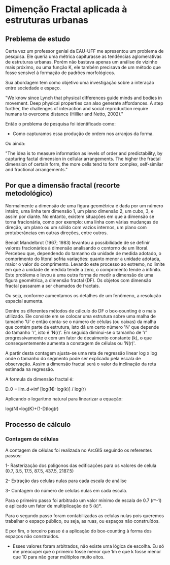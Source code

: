 # Dimenção Fractal aplicada à estruturas urbanas

## Preblema de estudo

Certa vez um professor genial da EAU-UFF me apresentou um problema de pesquisa. Ele queria uma métrica capiturasse as tendências aglomerativas de estruturas urbanas. Porém não bastava apenas um análise de vizinho mais próximo, ou uma função K, ele também precisava de um método que fosse sensível à formação de padrões morfológicos.

Sua abordagem tem como objetivo uma investigação sobre a interação entre sociedade e espaço.

"We know since Lynch that physical differences guide minds and bodies in movement. Deep physical properties can also generate affordances. A step further, the challenges of interaction and social reproduction require humans to overcome distance (Hillier and Netto, 2002)."

Então o problema de pesquisa foi identificado como: 

- Como capturamos essa produção de ordem nos arranjos da forma.

Ou ainda:

"The idea is to measure information as levels of order and predictability, by capturing factal dimension in cellular arrangements. The higher the fractal dimension of certain form, the more cells tend to form complex, self-similar and fractional arrangements."

## Por que a dimensão fractal (recorte metodológico)

Normalmente a dimensão de uma figura geométrica é dada por um número inteiro, uma linha tem dimensão 1, um plano dimensão 2, um cubo, 3, e assim por diante. No entanto, existem situações em que a dimensão se torna fracionária, como por exemplo: uma linha com várias mudanças de direção, um plano ou um sólido com vazios internos, um plano com protuberâncias em outras direções, entre outros.

Benoit Mandelbrot (1967; 1983) levantou a possibilidade de se definir valores fracionários à dimensão analisando o contorno de um litoral. Percebeu que, dependendo do tamanho da unidade de medida adotado, o comprimento do litoral sofria variações: quanto menor a unidade adotada, maior o valor do comprimento. Levando este processo ao extremo, no limite em que a unidade de medida tende a zero, o comprimento tende a infinito. Este problema o levou à uma outra forma de medir a dimensão de uma figura geométrica, a dimensão fractal (DF). Os objetos com dimensão fractal passaram a ser chamados de fractais.

Ou seja, conforme aumentamos os detalhes de um fenômeno, a resolução espacial aumenta.

Dentre os diferentes métodos de cálculo do DF o box-counting é o mais utilizado. Ele consiste em se colocar uma estrutura sobre uma malha de tamanho 'U' e então conta-se o número de células (ou caixas) da malha que contém parte da estrutura, isto dá um certo número 'N' que depende do tamanho 'r', isto é 'N(r)'. Em seguida diminui-se o tamanho de 'r' progressivamente e com um fator de decaimento constante (k), o que consequentemente aumenta a constagem de células ou 'N(r)'.

A partir desta contagem ajusta-se uma reta de regressão linear log x log onde o tamanho do segmento pode ser explicado pela escala de observação. Assim a dimensão fractal será o valor da inclinação da reta estimada na regressão.

A formula da dimensão fractal é:

D_0 = lim_d->inf [log(N)-log(k)] / log(r)

Aplicando o logaritmo natural para linearizar a equação:

log(N)=log(K)+(1-D)log(r)

## Processo de cálculo

### Contagem de células

A contagem de células foi realizada no ArcGIS seguindo os referentes passos:

1- Rasterização dos poligonos das edificações para os valores de celula (0.7, 3.5, 17.5, 87.5, 437.5, 2187.5)

2- Extração das celulas nulas para cada escala de análise

3- Contagem do número de celulas nulas em cada escala.

Para o primeiro passo foi arbitrado um valor mínimo de escala de 0.7 (r^-1) e aplicado um fator de multiplicação de 5 (k)*. 

Para o segundo passo foram contabilizadas as celulas nulas pois queremos trabalhar o espaço público, ou seja, as ruas, ou espaços não construídos.

E por fim, o terceiro passo é a aplicação do box-counting à forma dos espaços não construídos.

* Esses valores foram arbitrados, não existe uma lógica de escolha. Eu só me preocupei que o primeiro fosse menor que 1m e que k fosse menor que 10 para não gerar múltiplos muito altos.
